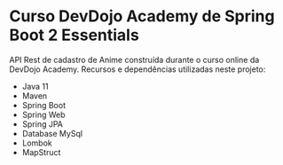 # Curso DevDojo Academy de Spring Boot 2 Essentials

API Rest de cadastro de Anime construída durante o curso online da DevDojo Academy.
Recursos e dependências utilizadas neste projeto:
- Java 11
- Maven
- Spring Boot
- Spring Web
- Spring JPA
- Database MySql
- Lombok
- MapStruct
